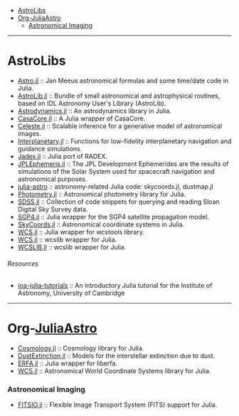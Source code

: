 + [AstroLibs](#astrolibs)
+ [Org-JuliaAstro](#org-juliaastro)
   + [Astronomical Imaging](#astronomicalimaging)
 
----

# AstroLibs
+ [Astro.jl](https://github.com/cormullion/Astro.jl) :: Jan Meeus astronomical formulas and some time/date code in Julia.
+ [AstroLib.jl](https://github.com/giordano/AstroLib.jl) :: Bundle of small
  astronomical and astrophysical routines, based on IDL Astronomy User's Library
  (AstroLib).
+ [Astrodynamics.jl](https://github.com/helgee/Astrodynamics.jl) :: An astrodynamics library in Julia.
+ [CasaCore.jl](https://github.com/mweastwood/CasaCore.jl) :: A Julia wrapper of CasaCore.
+ [Celeste.jl](https://github.com/jeff-regier/Celeste.jl) :: Scalable inference for a generative model of astronomical images. 
+ [Interplanetary.jl](https://github.com/crbinz/Interplanetary.jl) :: Functions for low-fidelity interplanetary navigation and guidance simulations.
+ [Jadex.jl](https://github.com/autocorr/Jadex.jl) :: Julia port of RADEX.
+ [JPLEphemeris.jl](https://github.com/helgee/JPLEphemeris.jl) :: The JPL Development Ephemerides are the results of simulations of the Solar System used for spacecraft navigation and astronomical purposes.
+ [julia-astro](https://github.com/kbarbary/julia-astro) :: astronomy-related Julia code: skycoords.jl, dustmap.jl
+ [Photometry.jl](https://github.com/kbarbary/Photometry.jl) :: Astronomical photometry library for Julia.
+ [SDSS.jl](https://github.com/kbarbary/SDSS.jl) :: Collection of code snippets for querying and reading Sloan Digital Sky Survey data.
+ [SGP4.jl](https://github.com/crbinz/SGP4.jl) :: Julia wrapper for the SGP4 satellite propagation model.
+ [SkyCoords.jl](https://github.com/kbarbary/SkyCoords.jl) :: Astronomical coordinate systems in Julia.
+ [WCS.jl](https://github.com/kbarbary/WCS.jl) :: Julia wrapper for wcstools library.
+ [WCS.jl](https://github.com/nolta/WCS.jl) :: wcslib wrapper for Julia.
+ [WCSLIB.jl](https://github.com/nolta/WCSLIB.jl) :: wcslib wrapper for Julia.

###### Resources
+ [ioa-julia-tutorials](https://github.com/swt30/ioa-julia-tutorials) :: An introductory Julia tutorial for the Institute of Astronomy, University of Cambridge 

----

# Org-[JuliaAstro](https://JuliaAstro.github.io)
+ [Cosmology.jl](https://github.com/JuliaAstro/Cosmology.jl) :: Cosmology library for Julia.
+ [DustExtinction.jl](https://github.com/JuliaAstro/DustExtinction.jl) :: Models for the interstellar extinction due to dust.
+ [ERFA.jl](https://github.com/JuliaAstro/ERFA.jl) :: Julia wrapper for liberfa.
+ [WCS.jl](https://github.com/JuliaAstro/WCS.jl) :: Astronomical World Coordinate Systems library for Julia.

### Astronomical Imaging
+ [FITSIO.jl](https://github.com/JuliaAstro/FITSIO.jl) :: Flexible Image Transport System (FITS) support for Julia.


